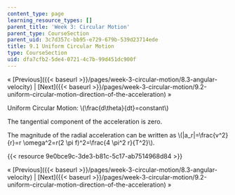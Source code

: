 ```yaml
---
content_type: page
learning_resource_types: []
parent_title: 'Week 3: Circular Motion'
parent_type: CourseSection
parent_uid: 3c7d357c-bb95-e729-679b-539d23714ede
title: 9.1 Uniform Circular Motion
type: CourseSection
uid: dfa7cfb2-5de4-0721-4c7b-99d451dc900f
---
```


« [Previous]({{< baseurl >}}/pages/week-3-circular-motion/8.3-angular-velocity) | [Next]({{< baseurl >}}/pages/week-3-circular-motion/9.2-uniform-circular-motion-direction-of-the-acceleration) »

Uniform Circular Motion: \\(\\frac{d\\theta}{dt}=constant\\)

The tangential component of the acceleration is zero.

The magnitude of the radial acceleration can be written as \\(|a\_r|=\\frac{v^2}{r}=r \\omega^2=r(2 \\pi f)^2=\\frac{4 \\pi^2 r}{T^2}\\).

{{< resource 9e0bce9c-3de3-b81c-5c17-ab7514968d84 >}}

« [Previous]({{< baseurl >}}/pages/week-3-circular-motion/8.3-angular-velocity) | [Next]({{< baseurl >}}/pages/week-3-circular-motion/9.2-uniform-circular-motion-direction-of-the-acceleration) »